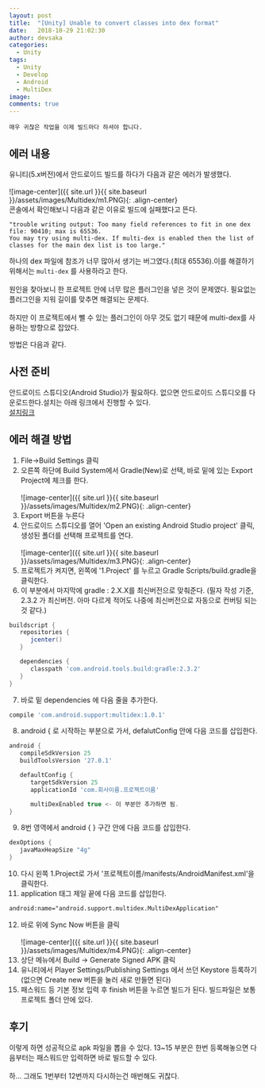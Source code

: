 ```yaml
---
layout: post
title:  "[Unity] Unable to convert classes into dex format"
date:   2018-10-29 21:02:30
author: devsaka
categories:
  - Unity
tags:
  - Unity
  - Develop
  - Android
  - MultiDex
image:
comments: true
---
```


```
매우 귀찮은 작업을 이제 빌드마다 하셔야 합니다.
```


## 에러 내용
유니티(5.x버전)에서 안드로이드 빌드를 하다가 다음과 같은 에러가 발생했다.<br><br>
![image-center]({{ site.url }}{{ site.baseurl }}/assets/images/Multidex/m1.PNG){: .align-center}<br>
콘솔에서 확인해보니 다음과 같은 이유로 빌드에 실패했다고 뜬다.
```
"trouble writing output: Too many field references to fit in one dex file: 90410; max is 65536.
You may try using multi-dex. If multi-dex is enabled then the list of classes for the main dex list is too large."
```
하나의 dex 파일에 참조가 너무 많아서 생기는 버그였다.(최대 65536).이를 해결하기 위해서는 `multi-dex` 를 사용하라고 한다.<br><br>
원인을 찾아보니 한 프로젝트 안에 너무 많은 플러그인을 넣은 것이 문제였다. 필요없는 플러그인을 지워 길이를 맞추면 해결되는 문제다.<br><br>
하지만 이 프로젝트에서 뺄 수 있는 플러그인이 아무 것도 없기 때문에 multi-dex를 사용하는 방향으로 잡았다.

방법은 다음과 같다.

## 사전 준비
안드로이드 스튜디오(Android Studio)가 필요하다. 없으면 안드로이드 스튜디오를 다운로드한다.설치는 아래 링크에서 진행할 수 있다.<br>
[설치링크](https://developer.android.com/studio/index.html?hl=ko)

## 에러 해결 방법
1. File->Build Settings 클릭
2. 오른쪽 하단에 Build System에서 Gradle(New)로 선택, 바로 밑에 있는 Export Project에 체크를 한다.<br><br>
![image-center]({{ site.url }}{{ site.baseurl }}/assets/images/Multidex/m2.PNG){: .align-center}<br>
3. Export 버튼을 누른다
4. 안드로이드 스튜디오를 열어 'Open an existing Android Studio project' 클릭, 생성된 폴더를 선택해 프로젝트를 연다.<br><br>
![image-center]({{ site.url }}{{ site.baseurl }}/assets/images/Multidex/m3.PNG){: .align-center}<br>
5. 프로젝트가 켜지면, 왼쪽에 '1.Project' 를 누르고 Gradle Scripts/build.gradle을 클릭한다.
6. 이 부분에서 마지막에 gradle : 2.X.X를 최신버전으로 맞춰준다. (필자 작성 기준, 2.3.2 가 최신버전. 아마 다르게 적어도 나중에 최신버전으로 자동으로 컨버팅 되는 것 같다.)
```gradle
buildscript {
   repositories {
      jcenter()
   }

   dependencies {
      classpath 'com.android.tools.build:gradle:2.3.2'
   }
}
```
7. 바로 밑 dependencies 에 다음 줄을 추가한다.
```gradle
compile 'com.android.support:multidex:1.0.1'
```
8. android { 로 시작하는 부분으로 가서, defalutConfig 안에 다음 코드를 삽입한다.
```gradle
android {
   compileSdkVersion 25
   buildToolsVersion '27.0.1'

   defaultConfig {
      targetSdkVersion 25
      applicationId 'com.회사이름.프로젝트이름'

      multiDexEnabled true <- 이 부분만 추가하면 됨.
}
```
9. 8번 영역에서 android { } 구간 안에 다음 코드를 삽입한다.
```gradle
dexOptions {
   javaMaxHeapSize "4g"
}
```
10. 다시 왼쪽 1.Project로 가서 '프로젝트이름/manifests/AndroidManifest.xml'을 클릭한다.
11. application 태그 제일 끝에 다음 코드를 삽입한다. 
```xml
android:name="android.support.multidex.MultiDexApplication"
```
12. 바로 위에 Sync Now 버튼을 클릭<br><br>
![image-center]({{ site.url }}{{ site.baseurl }}/assets/images/Multidex/m4.PNG){: .align-center}<br>
13. 상단 메뉴에서 Build -> Generate Signed APK 클릭
14. 유니티에서 Player Settings/Publishing Settings 에서 쓰던 Keystore 등록하기(없으면 Create new 버튼을 눌러 새로 만들면 된다)
15. 패스워드 등 기본 정보 입력 후 finish 버튼을 누르면 빌드가 된다. 빌드파일은 보통 프로젝트 폴더 안에 있다.

## 후기
이렇게 하면 성공적으로 apk 파일을 뽑을 수 있다. 13~15 부분은 한번 등록해놓으면 다음부터는 패스워드만 입력하면 바로 빌드할 수 있다.<br><br>
하... 그래도 1번부터 12번까지 다시하는건 매번해도 귀찮다.
